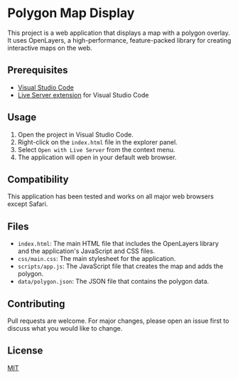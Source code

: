 # Polygon Map Display

This project is a web application that displays a map with a polygon overlay. It uses OpenLayers, a high-performance, feature-packed library for creating interactive maps on the web.

## Prerequisites

- [Visual Studio Code](https://code.visualstudio.com/)
- [Live Server extension](https://marketplace.visualstudio.com/items?itemName=ritwickdey.LiveServer) for Visual Studio Code

## Usage

1. Open the project in Visual Studio Code.
2. Right-click on the `index.html` file in the explorer panel.
3. Select `Open with Live Server` from the context menu.
4. The application will open in your default web browser.

## Compatibility

This application has been tested and works on all major web browsers except Safari.

## Files

- `index.html`: The main HTML file that includes the OpenLayers library and the application's JavaScript and CSS files.
- `css/main.css`: The main stylesheet for the application.
- `scripts/app.js`: The JavaScript file that creates the map and adds the polygon.
- `data/polygon.json`: The JSON file that contains the polygon data.

## Contributing

Pull requests are welcome. For major changes, please open an issue first to discuss what you would like to change.

## License

[MIT](https://choosealicense.com/licenses/mit/)